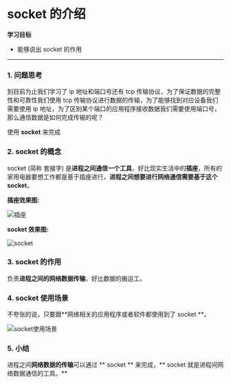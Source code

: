 # socket 的介绍

**学习目标**

* 能够说出 socket 的作用

---

### 1. 问题思考

到目前为止我们学习了 ip 地址和端口号还有 tcp 传输协议，为了保证数据的完整性和可靠性我们使用 tcp 传输协议进行数据的传输，为了能够找到对应设备我们需要使用 ip 地址，为了区别某个端口的应用程序接收数据我们需要使用端口号，那么通信数据是如何完成传输的呢？  

使用 **socket** 来完成

### 2. socket 的概念

socket (简称 套接字) 是**进程之间通信一个工具**，好比现实生活中的**插座**，所有的家用电器要想工作都是基于插座进行，**进程之间想要进行网络通信需要基于这个 socket**。

**插座效果图:**


![插座](https://tva1.sinaimg.cn/large/e6c9d24ely1h0z93815v4j20go0b0gn7.jpg)

**socket 效果图:**


![socket](https://tva1.sinaimg.cn/large/e6c9d24ely1h0z938xha9j20go096jrm.jpg)

### 3. socket 的作用

负责**进程之间的网络数据传输**，好比数据的搬运工。

### 4. socket 使用场景

不夸张的说，只要跟**网络相关的应用程序或者软件都使用到了 socket **。


![socket使用场景](https://tva1.sinaimg.cn/large/e6c9d24ely1h0z938fdmij20l406a0t3.jpg)


### 5. 小结

进程之间**网络数据的传输**可以通过 ** socket ** 来完成，** socket 就是进程间网络数据通信的工具。**













